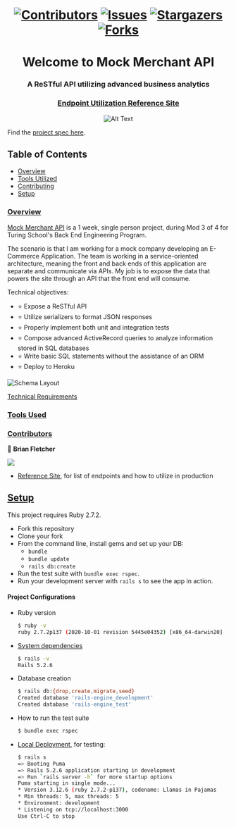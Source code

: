 <h1 align="center">  
  
  [![Contributors][contributors-shield]][contributors-url]
  [![Issues][issues-shield]][issues-url]
  [![Stargazers][stars-shield]][stars-url]
  [![Forks][forks-shield]][forks-url]
  
  </h1>
<h1 align="center">
   Welcome to Mock Merchant API
</h1>
<h3 align="center">
  A ReSTful API utilizing advanced business analytics
</h3>
<div align="center">
  
### [Endpoint Utilization Reference Site](https://mock-api-reference.herokuapp.com/)
![Alt Text](https://media0.giphy.com/media/Qq1wdv5rUbSXB4ZNLk/giphy.gif?cid=790b7611265d369640f4740d210c27042ab1916fb255fa74&rid=giphy.gif&ct=g)
</div>


  Find the [project spec here](https://backend.turing.edu/module3/projects/rails_engine/).
  ## Table of Contents

  - [Overview](#overview)
  - [Tools Utilized](#tools-used)
  - [Contributing](#contributors)
  - [Setup](#setup)

  ### <ins align="center">Overview</ins>

  [Mock Merchant API](https://mock-api-reference.herokuapp.com/) is a 1 week, single person project, during Mod 3 of 4 for Turing School's Back End Engineering Program.

 The scenario is that I am working for a mock company developing an E-Commerce Application. The team is working in a service-oriented architecture, meaning the front and back ends of this application are separate and communicate via APIs. My job is to expose the data that powers the site through an API that the front end will consume.

Technical objectives:

  - ⭐ Expose a ReSTful API
  - ⭐ Utilize serializers to format JSON responses
  - ⭐ Properly implement both unit and integration tests
  - ⭐ Compose advanced ActiveRecord queries to analyze information stored in SQL databases
  - ⭐ Write basic SQL statements without the assistance of an ORM
  - ⭐ Deploy to Heroku


  ![Schema Layout](https://user-images.githubusercontent.com/74567704/131949086-49b88944-ed27-4b15-824c-432c3c9546dd.png)

  [Technical Requirements](https://backend.turing.edu/module3/projects/rails_engine/requirements)

  ### <ins>Tools Used</ins>










  ### <ins>Contributors</ins>

  👤  **Brian Fletcher**
  
  <a href="https://www.linkedin.com/in/bfl3tch"><img src="https://img.shields.io/badge/LinkedIn-0077B5?style=for-the-badge&logo=linkedin&logoColor=white"></a>

  <!-- MARKDOWN LINKS & IMAGES -->

  [contributors-shield]: https://img.shields.io/github/contributors/bfl3tch/rails-engine.svg?style=flat-square
  [contributors-url]: https://github.com/bfl3tch/rails-engine/graphs/contributors
  [forks-shield]: https://img.shields.io/github/forks/bfl3tch/rails-engine.svg?style=flat-square
  [forks-url]: https://github.com/bfl3tch/rails-engine/network/members
  [stars-shield]: https://img.shields.io/github/stars/bfl3tch/rails-engine.svg?style=flat-square
  [stars-url]: https://github.com/bfl3tch/rails-engine/stargazers
  [issues-shield]: https://img.shields.io/github/issues/bfl3tch/rails-engine.svg?style=flat-square
  [issues-url]: https://github.com/bfl3tch/rails-engine/issues
  
   * [Reference Site](https://mock-api-reference.herokuapp.com/), for list of endpoints and how to utilize in production

  ## <ins>Setup</ins>

  This project requires Ruby 2.7.2.

  * Fork this repository
  * Clone your fork
  * From the command line, install gems and set up your DB:
      * `bundle`
      * `bundle update`
      * `rails db:create`
  * Run the test suite with `bundle exec rspec`.
  * Run your development server with `rails s` to see the app in action.

  #### Project Configurations

  * Ruby version
      ```bash
      $ ruby -v
      ruby 2.7.2p137 (2020-10-01 revision 5445e04352) [x86_64-darwin20]
      ```

  * [System dependencies](https://github.com/bfl3tch/rails-engine/blob/main/Gemfile)
      ```bash
      $ rails -v
      Rails 5.2.6
      ```

  * Database creation
      ```bash
      $ rails db:{drop,create,migrate,seed}
      Created database 'rails-engine_development'
      Created database 'rails-engine_test'
      ```

  * How to run the test suite
      ```bash
      $ bundle exec rspec
      ```

  * [Local Deployment](http://localhost:3000), for testing:
      ```bash
      $ rails s
      => Booting Puma
      => Rails 5.2.6 application starting in development
      => Run `rails server -h` for more startup options
      Puma starting in single mode...
      * Version 3.12.6 (ruby 2.7.2-p137), codename: Llamas in Pajamas
      * Min threads: 5, max threads: 5
      * Environment: development
      * Listening on tcp://localhost:3000
      Use Ctrl-C to stop

      ```

 
